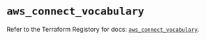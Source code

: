 # `aws_connect_vocabulary`

Refer to the Terraform Registory for docs: [`aws_connect_vocabulary`](https://registry.terraform.io/providers/hashicorp/aws/4.64.0/docs/resources/connect_vocabulary).
